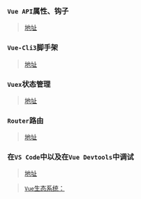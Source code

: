 ### `Vue API`属性、钩子

> [地址](https://cn.vuejs.org/v2/api/)

### `Vue-Cli3`脚手架

> [地址](https://cli.vuejs.org/zh/config/#%E5%85%A8%E5%B1%80-cli-%E9%85%8D%E7%BD%AE)

### `Vuex`状态管理

> [地址](https://vuex.vuejs.org/zh/)

### `Router`路由

> [地址](https://router.vuejs.org/zh/)

### 在`VS Code`中以及在`Vue Devtools`中调试

> [地址](https://cn.vuejs.org/v2/cookbook/debugging-in-vscode.html)

> [`Vue`生态系统：](https://cn.vuejs.org/v2/cookbook/debugging-in-vscode.html)







































